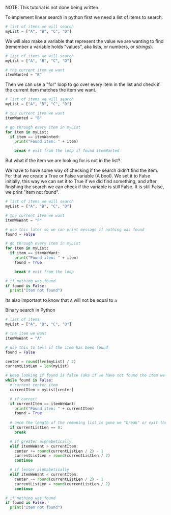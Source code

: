NOTE: This tutorial is not done being written.

To implement linear search in python first we need a list of items to search.

```py
# list of items we will search
myList = ["A", "B", "C", "D"]
```

We will also make a variable that represent the value we are wanting to find (remember a variable holds "values", aka lists, or numbers, or *strings*).

```py
# list of items we will search
myList = ["A", "B", "C", "D"]

# the current item we want
itemWanted = "B"
```

Then we can use a "for" loop to go over every item in the list and check if the current item matches the item we want.

```py
# list of items we will search
myList = ["A", "B", "C", "D"]

# the current item we want
itemWanted = "B"

# go through every item in myList
for item in myList:
  if item == itemWanted:
    print("Found item: " + item)

    break # exit from the loop if found itemWanted
```

But what if the item we are looking for is not in the list?

We have to have some way of checking if the search didn't find the item. For that we create a True or False variable (A bool). We set it to False initially, this way we can set it to True if we did find something, and after finishing the search we can check if the variable is still False. It is still False, we print "Item not found".

```py
# list of items we will search
myList = ["A", "B", "C", "D"]

# the current item we want
itemWeWant = "F"

# use this later so we can print message if nothing was found
found = False

# go through every item in myList
for item in myList:
  if item == itemWeWant:
    print("Found item: " + item)
    found = True

    break # exit from the loop

# if nothing was found
if found is False:
  print("Item not found")
```

Its also important to know that `A` will not be equal to `a`

Binary search in Python

```py
# list of items
myList = ["A", "B", "C", "D"]

# the item we want
itemWeWant = "A"

# use this to tell if the item has been found
found = False

center = round(len(myList) / 2)
currentListLen = len(myList)

# keep looking if found is false (aka if we have not found the item we want)
while found is False:
  # current center item
  currentItem = myList[center]

  # if correct
  if currentItem == itemWeWant:
    print("Found item: " + currentItem)
    found = True
  
  # once the length of the remaning list is gone we "break" or exit the loop
  if currentListLen == 0:
    break

  # if greater alphabetically
  elif itemWeWant > currentItem:
    center += round(currentListLen / 2) - 1
    currentListLen = round(currentListLen / 2)
    continue

  # if lesser alphabetically
  elif itemWeWant < currentItem:
    center -= round(currentListLen / 2) - 1
    currentListLen = round(currentListLen / 2)
    continue

# if nothing was found
if found is False:
  print("Item not found")
```
